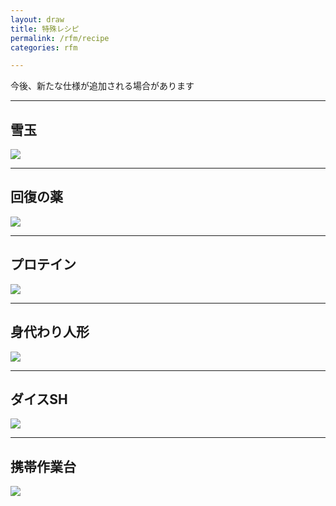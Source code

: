 ```yaml
---
layout: draw
title: 特殊レシピ
permalink: /rfm/recipe
categories: rfm

---
```

<p class="alert alert-info">今後、新たな仕様が追加される場合があります</p>


---------------------------------------
## 雪玉  

<img src="http://web.njj12.net/public/images/rfm/recipe/snowball.png"><br>


---------------------------------------
## 回復の薬  

<img src="http://web.njj12.net/public/images/rfm/recipe/kaifukuno.png"><br>

---------------------------------------
## プロテイン  

<img src="http://web.njj12.net/public/images/rfm/recipe/protein.png"><br>

---------------------------------------
## 身代わり人形  

<img src="http://web.njj12.net/public/images/rfm/recipe/migawari.png"><br>


---------------------------------------
## ダイスSH  

<img src="http://web.njj12.net/public/images/rfm/recipe/dicesh.png"><br>
  
  
---------------------------------------
## 携帯作業台    

<img src="http://web.njj12.net/public/images/rfm/recipe/keitaiw2.png"><br>


